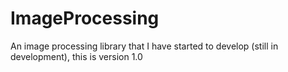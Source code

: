 # ImageProcessing
An image processing library that I have started to develop (still in development), this is version 1.0
